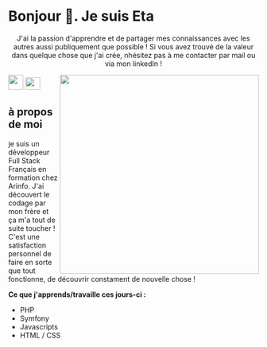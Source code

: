 # Bonjour 👋. Je suis Eta

<p width="100" align="center">J'ai la passion d'apprendre et de partager mes connaissances avec les autres aussi publiquement que possible !  
Si vous avez trouvé de la valeur dans quelque chose que j'ai crée, nhésitez pas à me contacter par mail ou via mon linkedIn !
</p>
<img width="400" height="400" align="right" src="https://i.pinimg.com/564x/2e/f4/19/2ef419dd92eaa5f61b4ec3de4801929f.jpg"></img>
<p>
  <a href="https://www.linkedin.com/in/elouan-menard/"><img width="30" height="30" src="https://www.netexcom.expert/wp-content/uploads/2021/06/LinkedIn_logo_initials.png"></a>
  <a align="right" href="mailto:emenard374@gmail.com"><img width="30" height="25" src="https://upload.wikimedia.org/wikipedia/commons/thumb/0/0b/Logo_Gmail_%282015-2020%29.svg/1280px-Logo_Gmail_%282015-2020%29.svg.png"></a>
</p>



## à propos de moi
<p>
je suis un développeur Full Stack Français en formation chez Arinfo. 
J'ai découvert le codage par mon frère et ça m'a tout de suite toucher !  
C'est une satisfaction personnel de faire en sorte que tout fonctionne,  
de découvrir constament de nouvelle chose ! 
</p>

<strong>Ce que j'apprends/travaille ces jours-ci :</strong></br>
* PHP <br/>
* Symfony <br/>
* Javascripts <br/>
* HTML / CSS <br/>



<!--
**Eta374/Eta374** is a ✨ _special_ ✨ repository because its `README.md` (this file) appears on your GitHub profile.

Here are some ideas to get you started:

- 🔭 I’m currently working on ...
- 🌱 I’m currently learning ...
- 👯 I’m looking to collaborate on ...
- 🤔 I’m looking for help with ...
- 💬 Ask me about ...
- 📫 How to reach me: ...
- 😄 Pronouns: ...
- ⚡ Fun fact: ...
-->
